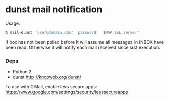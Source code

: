 # dunst mail notification

Usage:
```sh
% mail-dunst 'user@domain.com' 'password' 'IMAP SSL server'
```
If box has not been polled before It will assume all messages in INBOX have been read. 
Otherwise it will notify each mail received since last execution.

### Deps
- Python 2
- dunst http://knopwob.org/dunst/

To use with GMail, enable less secure apps: https://www.google.com/settings/security/lesssecureapps
